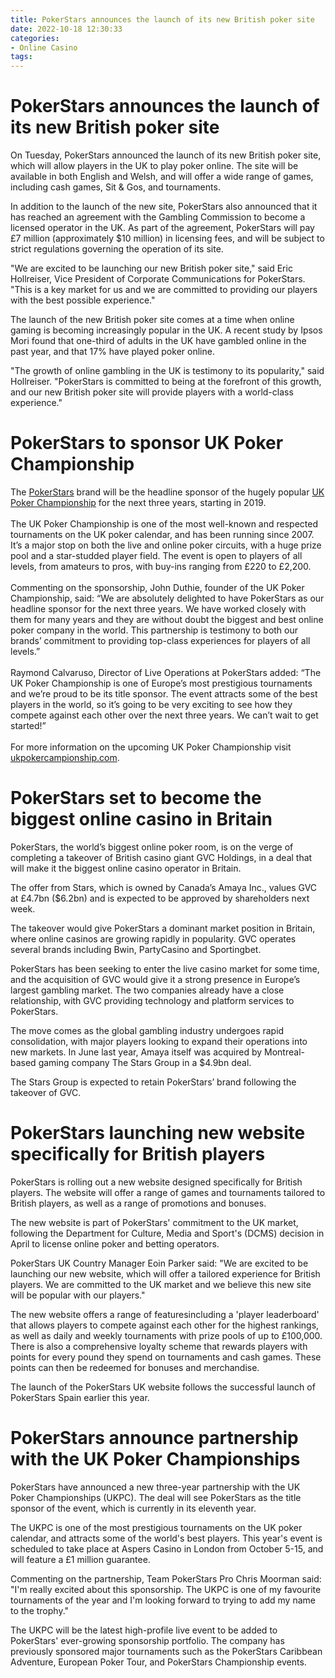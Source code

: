 ```yaml
---
title: PokerStars announces the launch of its new British poker site
date: 2022-10-18 12:30:33
categories:
- Online Casino
tags:
---
```



#  PokerStars announces the launch of its new British poker site

On Tuesday, PokerStars announced the launch of its new British poker site, which will allow players in the UK to play poker online. The site will be available in both English and Welsh, and will offer a wide range of games, including cash games, Sit & Gos, and tournaments.

In addition to the launch of the new site, PokerStars also announced that it has reached an agreement with the Gambling Commission to become a licensed operator in the UK. As part of the agreement, PokerStars will pay £7 million (approximately $10 million) in licensing fees, and will be subject to strict regulations governing the operation of its site.

"We are excited to be launching our new British poker site," said Eric Hollreiser, Vice President of Corporate Communications for PokerStars. "This is a key market for us and we are committed to providing our players with the best possible experience."

The launch of the new British poker site comes at a time when online gaming is becoming increasingly popular in the UK. A recent study by Ipsos Mori found that one-third of adults in the UK have gambled online in the past year, and that 17% have played poker online.

"The growth of online gambling in the UK is testimony to its popularity," said Hollreiser. "PokerStars is committed to being at the forefront of this growth, and our new British poker site will provide players with a world-class experience."

#  PokerStars to sponsor UK Poker Championship

The <a href="https://www.pokerstars.com/" target="_blank">PokerStars</a> brand will be the headline sponsor of the hugely popular <a href="https://www.ukpokercampionship.com/" target="_blank">UK Poker Championship</a> for the next three years, starting in 2019.<br /><br />The UK Poker Championship is one of the most well-known and respected tournaments on the UK poker calendar, and has been running since 2007. It’s a major stop on both the live and online poker circuits, with a huge prize pool and a star-studded player field. The event is open to players of all levels, from amateurs to pros, with buy-ins ranging from £220 to £2,200. <br /><br />Commenting on the sponsorship, John Duthie, founder of the UK Poker Championship, said: “We are absolutely delighted to have PokerStars as our headline sponsor for the next three years. We have worked closely with them for many years and they are without doubt the biggest and best online poker company in the world. This partnership is testimony to both our brands’ commitment to providing top-class experiences for players of all levels.”<br /><br />Raymond Calvaruso, Director of Live Operations at PokerStars added: “The UK Poker Championship is one of Europe’s most prestigious tournaments and we’re proud to be its title sponsor. The event attracts some of the best players in the world, so it’s going to be very exciting to see how they compete against each other over the next three years. We can’t wait to get started!”<br /><br />For more information on the upcoming UK Poker Championship visit <a href="https://www.ukpokercampionship.com/" target="_blank">ukpokercampionship.com</a>.

#  PokerStars set to become the biggest online casino in Britain

PokerStars, the world’s biggest online poker room, is on the verge of completing a takeover of British casino giant GVC Holdings, in a deal that will make it the biggest online casino operator in Britain.

The offer from Stars, which is owned by Canada’s Amaya Inc., values GVC at £4.7bn ($6.2bn) and is expected to be approved by shareholders next week.

The takeover would give PokerStars a dominant market position in Britain, where online casinos are growing rapidly in popularity. GVC operates several brands including Bwin, PartyCasino and Sportingbet.

PokerStars has been seeking to enter the live casino market for some time, and the acquisition of GVC would give it a strong presence in Europe’s largest gambling market. The two companies already have a close relationship, with GVC providing technology and platform services to PokerStars.

The move comes as the global gambling industry undergoes rapid consolidation, with major players looking to expand their operations into new markets. In June last year, Amaya itself was acquired by Montreal-based gaming company The Stars Group in a $4.9bn deal.

The Stars Group is expected to retain PokerStars’ brand following the takeover of GVC.

#  PokerStars launching new website specifically for British players

PokerStars is rolling out a new website designed specifically for British players. The website will offer a range of games and tournaments tailored to British players, as well as a range of promotions and bonuses.

The new website is part of PokerStars' commitment to the UK market, following the Department for Culture, Media and Sport's (DCMS) decision in April to license online poker and betting operators.

PokerStars UK Country Manager Eoin Parker said: "We are excited to be launching our new website, which will offer a tailored experience for British players. We are committed to the UK market and we believe this new site will be popular with our players."

The new website offers a range of featuresincluding a 'player leaderboard' that allows players to compete against each other for the highest rankings, as well as daily and weekly tournaments with prize pools of up to £100,000. There is also a comprehensive loyalty scheme that rewards players with points for every pound they spend on tournaments and cash games. These points can then be redeemed for bonuses and merchandise.

The launch of the PokerStars UK website follows the successful launch of PokerStars Spain earlier this year.

#  PokerStars announce partnership with the UK Poker Championships

[](https://pokerstars.com/) PokerStars have announced a new three-year partnership with the UK Poker Championships (UKPC). The deal will see PokerStars as the title sponsor of the event, which is currently in its eleventh year.

The UKPC is one of the most prestigious tournaments on the UK poker calendar, and attracts some of the world's best players. This year's event is scheduled to take place at Aspers Casino in London from October 5-15, and will feature a £1 million guarantee.

Commenting on the partnership, Team PokerStars Pro Chris Moorman said: "I'm really excited about this sponsorship. The UKPC is one of my favourite tournaments of the year and I'm looking forward to trying to add my name to the trophy."

The UKPC will be the latest high-profile live event to be added to PokerStars' ever-growing sponsorship portfolio. The company has previously sponsored major tournaments such as the PokerStars Caribbean Adventure, European Poker Tour, and PokerStars Championship events.
